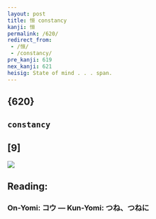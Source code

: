 ```yaml
---
layout: post
title: 恒 constancy
kanji: 恒
permalink: /620/
redirect_from:
 - /恒/
 - /constancy/
pre_kanji: 619
nex_kanji: 621
heisig: State of mind . . . span.
---
```


## {620}

## `constancy`

## [9]

<div class="stroke"><img src="E68192.png" /></div>

## Reading:

### On-Yomi: コウ &mdash; Kun-Yomi: つね、つねに
